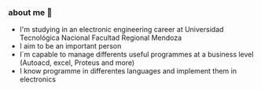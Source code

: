 ### about me 💬
- I'm studying in an electronic engineering career at Universidad Tecnológica Nacional Facultad Regional Mendoza
- I aim to be an important person
- I´m capable to manage differents useful programmes at a business level (Autoacd, excel, Proteus and more)
- I know programme in differentes languages and implement them in electronics
